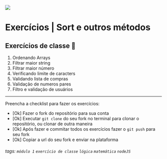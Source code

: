![](https://i.imgur.com/xG74tOh.png)

# Exercícios | Sort e outros métodos

## Exercícios de classe 🏫

1. Ordenando Arrays
2. Filtrar maior string
3. Filtrar maior número
4. Verificando limite de caracters
5. Validando lista de compras
6. Validação de numeros pares
7. Filtro e validação de usuários

---

Preencha a checklist para fazer os exercícios:

-   [Ok] Fazer o fork do repositório para sua conta
-   [Ok] Executar `git clone` do seu fork no terminal para clonar o repositório, ou clonar de outra maneira
-   [Ok] Após fazer e commitar todos os exercícios fazer o `git push` para seu fork
-   [Ok] Copiar a url do seu fork e enviar na plataforma

###### tags: `módulo 1` `exercício de classe` `lógica` `matemática` `nodeJS`
